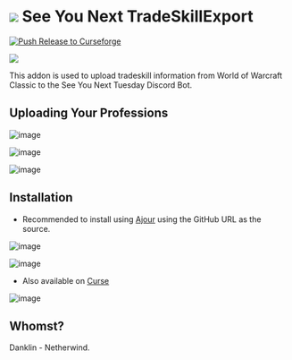 # ![](favicon-32x32.png) See You Next TradeSkillExport

[![Push Release to Curseforge](https://github.com/bdanklin/tradeskill/actions/workflows/main.yml/badge.svg?branch=main)](https://github.com/bdanklin/tradeskill/actions/workflows/main.yml)

![](http://puu.sh/HWJSO/b57b086d25.jpg)

This addon is used to upload tradeskill information from World of Warcraft Classic to the See You Next Tuesday Discord Bot.

## Uploading Your Professions

![image](https://user-images.githubusercontent.com/34633373/128625093-a4145151-3fa6-431b-aede-684addf192e2.png)

![image](https://user-images.githubusercontent.com/34633373/128625145-d022eb59-cd23-44f9-a2cf-f8ab994f83a9.png)

![image](https://user-images.githubusercontent.com/34633373/128625207-948d3e0a-4d1a-4f88-abb3-13f79f12ab8d.png)


## Installation

- Recommended to install using [Ajour](https://github.com/ajour/ajour) using the GitHub URL as the source.

![image](https://user-images.githubusercontent.com/34633373/128624394-5704f98a-c819-4091-8b74-3c5e00b1d0ee.png)

![image](https://user-images.githubusercontent.com/34633373/128624412-221d3d94-db2c-442e-9561-0f4fc5c36926.png)

- Also available on [Curse](https://www.curseforge.com/wow/addons/see-you-next-tradeskill-export)

![image](https://user-images.githubusercontent.com/34633373/128625577-524984c1-ce1e-4e61-93be-dd3be9a1a736.png)




## Whomst?

Danklin - Netherwind.
